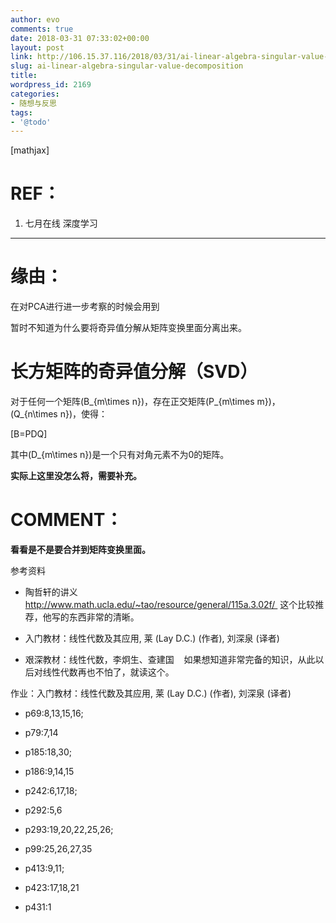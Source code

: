 ```yaml
---
author: evo
comments: true
date: 2018-03-31 07:33:02+00:00
layout: post
link: http://106.15.37.116/2018/03/31/ai-linear-algebra-singular-value-decomposition/
slug: ai-linear-algebra-singular-value-decomposition
title: 
wordpress_id: 2169
categories:
- 随想与反思
tags:
- '@todo'
---
```


<!-- more -->

[mathjax]


# REF：






  1. 七月在线 深度学习

********************************************************************************


# 缘由：


在对PCA进行进一步考察的时候会用到

暂时不知道为什么要将奇异值分解从矩阵变换里面分离出来。






# 长方矩阵的奇异值分解（SVD）


对于任何一个矩阵\(B_{m\times n}\)，存在正交矩阵\(P_{m\times m}\)，\(Q_{n\times n}\)，使得：

\[B=PDQ\]

其中\(D_{m\times n}\)是一个只有对角元素不为0的矩阵。

**实际上这里没怎么将，需要补充。**






# COMMENT：


**看看是不是要合并到矩阵变换里面。**

参考资料




  * 陶哲轩的讲义  http://www.math.ucla.edu/~tao/resource/general/115a.3.02f/  这个比较推荐，他写的东西非常的清晰。

  * 入门教材：线性代数及其应用, 莱 (Lay D.C.) (作者), 刘深泉 (译者)

  * 艰深教材：线性代数，李炯生、查建国    如果想知道非常完备的知识，从此以后对线性代数再也不怕了，就读这个。


作业：入门教材：线性代数及其应用, 莱 (Lay D.C.) (作者), 刘深泉 (译者)


  * p69:8,13,15,16;

  * p79:7,14

  * p185:18,30;

  * p186:9,14,15

  * p242:6,17,18;

  * p292:5,6

  * p293:19,20,22,25,26;

  * p99:25,26,27,35

  * p413:9,11;

  * p423:17,18,21

  * p431:1


